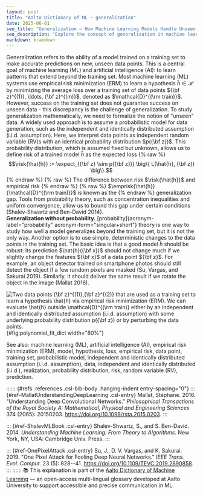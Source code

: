 ```yaml
---
layout: post
title: "Aalto Dictionary of ML – generalization"
date: 2025-06-01
seo_title: "Generalization – How Machine Learning Models Handle Unseen Data"
seo_description: "Explore the concept of generalization in machine learning: how models trained on a dataset perform on new, unseen data."
markdown: kramdown
---
```


Generalization refers to the ability of a model trained on a training
set to make accurate predictions on new, unseen data points. This is a
central goal of machine learning (ML) and artificial intelligence (AI):
to learn patterns that extend beyond the training set. Most machine
learning (ML) systems use empirical risk minimization (ERM) to learn a
hypothesis $\hat{h} \in \mathcal{H}$ by minimizing the average loss over
a training set of data points ${\bf z}^{(1)}, \ldots, {\bf z}^{(m)}$,
denoted as $\mathcal{D}^{(\rm train)}$. However, success on the training
set does not guarantee success on unseen data - this discrepancy is the
challenge of generalization. To study generalization mathematically, we
need to formalize the notion of "unseen" data. A widely used approach is
to assume a probabilistic model for data generation, such as the
independent and identically distributed assumption (i.i.d. assumption).
Here, we interpret data points as independent random variable (RV)s with
an identical probability distribution $p({\bf z})$. This probability
distribution, which is assumed fixed but unknown, allows us to define
risk of a trained model $\hat{h}$ as the expected loss
{% raw %}
$$\risk{\hat{h}} := \expect_{{\bf z} \sim p({\bf z})} \big\{ L(\hat{h}, {\bf z}) \big\}.$$
{% endraw %}
{% raw %}
The difference between risk $\risk{\hat{h}}$ and empirical risk
{% endraw %}
{% raw %}
$\emprisk{\hat{h}}{\mathcal{D}^{(\rm train)}}$ is known as the
{% endraw %}
generalization gap. Tools from probability theory, such as concentration
inequalities and uniform convergence, allow us to bound this gap under
certain conditions (Shalev-Shwartz and Ben-David 2014).\
**Generalization without probability.**
[probability]{acronym-label="probability" acronym-form="singular+short"}
theory is one way to study how well a model generalizes beyond the
training set, but it is not the only way. Another option is to use
simple, deterministic changes to the data points in the training set.
The basic idea is that a good model $\hat{h}$ should be robust: its
prediction $\hat{h}({\bf x})$ should not change much if we slightly
change the features ${\bf x}$ of a data point ${\bf z}$. For example, an
object detector trained on smartphone photos should still detect the
object if a few random pixels are masked (Su, Vargas, and Sakurai 2019).
Similarly, it should deliver the same result if we rotate the object in
the image (Mallat 2016).

![Two data points ${\bf z}^{(1)},{\bf z}^{(2)}$ that are used as a
training set to learn a hypothesis $\hat{h}$ via empirical risk
minimization (ERM). We can evaluate $\hat{h}$ outside
$\mathcal{D}^{(\rm train)}$ either by an independent and identically
distributed assumption (i.i.d. assumption) with some underlying
probability distribution $p({\bf z})$ or by perturbing the data
points.](images/generalization_tikz.png){#fig:polynomial_fit_dict
width="80%"}

See also: machine learning (ML), artificial intelligence (AI), empirical
risk minimization (ERM), model, hypothesis, loss, empirical risk, data
point, training set, probabilistic model, independent and identically
distributed assumption (i.i.d. assumption), data, independent and
identically distributed (i.i.d.), realization, probability distribution,
risk, random variable (RV), prediction.

:::::: {#refs .references .csl-bib-body .hanging-indent entry-spacing="0"}
::: {#ref-MallatUnderstandingDeepLearning .csl-entry}
Mallat, Stéphane. 2016. "Understanding Deep Convolutional Networks."
*Philosophical Transactions of the Royal Society A: Mathematical,
Physical and Engineering Sciences* 374 (2065): 20150203.
<https://doi.org/10.1098/rsta.2015.0203>.
:::

::: {#ref-ShalevMLBook .csl-entry}
Shalev-Shwartz, S., and S. Ben-David. 2014. *Understanding Machine
Learning: From Theory to Algorithms*. New York, NY, USA: Cambridge Univ.
Press.
:::

::: {#ref-OnePixelAttack .csl-entry}
Su, J., D. V. Vargas, and K. Sakurai. 2019. "One Pixel Attack for
Fooling Deep Neural Networks." *IEEE Trans. Evol. Comput.* 23 (5):
828--41. <https://doi.org/10.1109/TEVC.2019.2890858>.
:::
::::::
📚 This explanation is part of the [Aalto Dictionary of Machine Learning](https://AaltoDictionaryofML.github.io) — 
an open-access multi-lingual glossary developed at Aalto University to support 
accessible and precise communication in ML.


